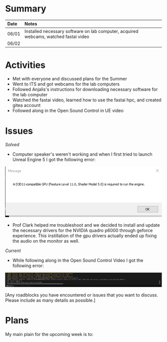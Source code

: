 # Summary

| Date  | Notes
| :---- | :----
| 06/01 | Installed necessary software on lab computer, acquired webcams, watched fastai video
| 06/02 | 

# Activities

- Met with everyone and discussed plans for the Summer
- Went to ITS and got webcams for the lab computers
- Followed Anjalis's instructions for downloading necessary software for the lab computer
- Watched the fastai video, learned how to use the fastai hpc, and created gitea account
- Followed along in the Open Sound Control in UE video 

# Issues

*Solved*
- Computer speaker's weren't working and when I first tried to launch Unreal Engine 5 I got the following error:

![GPU Error for UE5](Assets/6-01-2023.png)

- Prof Clark helped me troubleshoot and we decided to install and update the necessary drivers for the NVIDIA quadro p6000 through geforce experience. This instillation of the gpu drivers actually ended up fixing the audio on the monitor as well.

*Current*
- While following along in the Open Sound Control Video I got the following error:

![OSC Error](Assets/6-02-2023.png)

[Any roadblocks you have encountered or issues that you want to discuss.  Please include as many details as possible.]

# Plans

My main plain for the upcoming week is to:
